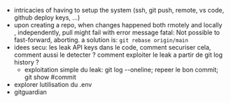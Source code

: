 * intricacies of having to setup the system (ssh, git push, remote, vs code, github deploy keys, ...)  
* upon creating a repo, when changes happened both rmotely and locally , independently, pull might fail with error message fatal: Not possible to fast-forward, aborting. a solution is:  `git rebase origin/main`  
* idees secu: les leak API keys dans le code, comment securiser cela, comment aussi le detecter ? comment exploiter le leak a partir de git log history ?  
  * exploitation simple du leak: git log --oneline; repeer le bon commit; git show #commit   
* explorer lutilisation du .env  
* gitguardian  

